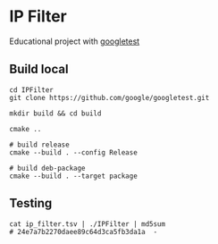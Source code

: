 # IP Filter
Educational project with [googletest](https://github.com/google/googletest)

## Build local
```shell
cd IPFilter
git clone https://github.com/google/googletest.git

mkdir build && cd build

cmake ..

# build release
cmake --build . --config Release

# build deb-package
cmake --build . --target package
```

## Testing
```shell
cat ip_filter.tsv | ./IPFilter | md5sum
# 24e7a7b2270daee89c64d3ca5fb3da1a  -
```
